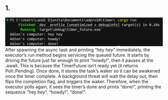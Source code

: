 ## 1. 
![Alt text](timer.png)
After spawning the async task and printing “hey hey” immediately, the executor’s run method begins servicing the queued future. It starts by driving the future just far enough to print “howdy!”, then it pauses at the .await. This is because  the TimerFuture isn’t ready yet (it returns Poll::Pending). Once done, it stores the task’s waker so it can be awakened once the timer complete. A background threat will wait the delay out, then flips the completion flag, and triggers the waker. Therefore, when the executor polls again, it sees the timer’s done and prints “done!”, printing the sequence “hey hey”, “howdy!”, “done!”.